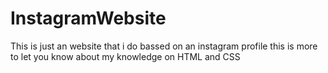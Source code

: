 # InstagramWebsite
This is just an website that i do bassed on an instagram profile
this is more to let you know about my knowledge on HTML and CSS
